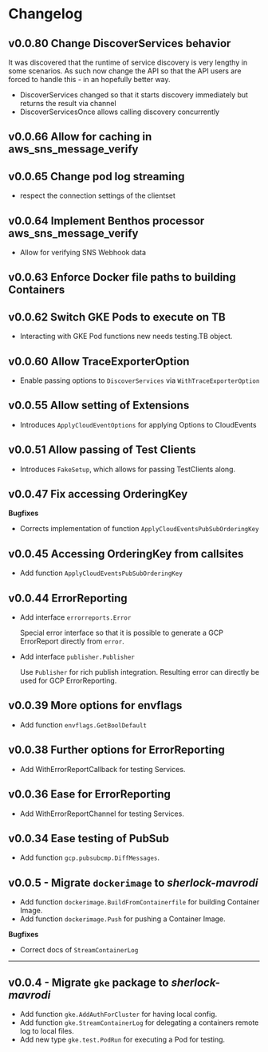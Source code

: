 # Changelog

## v0.0.80 Change DiscoverServices behavior
It was discovered that the runtime of service discovery is very lengthy in some scenarios.
As such now change the API so that the API users are forced to handle this - in an hopefully better way.
- DiscoverServices changed so that it starts discovery immediately but returns the result via channel
- DiscoverServicesOnce allows calling discovery concurrently

## v0.0.66 Allow for caching in aws_sns_message_verify

## v0.0.65 Change pod log streaming
- respect the connection settings of the clientset

## v0.0.64 Implement Benthos processor aws_sns_message_verify
- Allow for verifying SNS Webhook data

## v0.0.63 Enforce Docker file paths to building Containers

## v0.0.62 Switch GKE Pods to execute on TB
- Interacting with GKE Pod functions new needs testing.TB object.

## v0.0.60 Allow TraceExporterOption
- Enable passing options to `DiscoverServices` via `WithTraceExporterOption`

## v0.0.55 Allow setting of Extensions
- Introduces `ApplyCloudEventOptions` for applying Options to CloudEvents

## v0.0.51 Allow passing of Test Clients
- Introduces `FakeSetup`, which allows for passing TestClients along.

## v0.0.47 Fix accessing OrderingKey
**Bugfixes**
- Corrects implementation of function `ApplyCloudEventsPubSubOrderingKey`

## v0.0.45 Accessing OrderingKey from callsites
- Add function `ApplyCloudEventsPubSubOrderingKey`

## v0.0.44 ErrorReporting
- Add interface `errorreports.Error`

  Special error interface so that it is possible to generate a GCP ErrorReport directly from `error`.
- Add interface `publisher.Publisher`

  Use `Publisher` for rich publish integration. Resulting error can directly be used for GCP ErrorReporting.

## v0.0.39 More options for envflags
- Add function `envflags.GetBoolDefault`

## v0.0.38 Further options for ErrorReporting
- Add WithErrorReportCallback for testing Services.

## v0.0.36 Ease for ErrorReporting
- Add WithErrorReportChannel for testing Services.

## v0.0.34 Ease testing of PubSub
- Add function `gcp.pubsubcmp.DiffMessages`.

## v0.0.5 - Migrate `dockerimage` to _sherlock-mavrodi_

- Add function `dockerimage.BuildFromContainerfile` for building Container Image.
- Add function `dockerimage.Push` for pushing a Container Image.

**Bugfixes**
- Correct docs of `StreamContainerLog`


---
## v0.0.4 - Migrate `gke` package to _sherlock-mavrodi_

- Add function `gke.AddAuthForCluster` for having local config.
- Add function `gke.StreamContainerLog` for delegating a containers remote log to local files.
- Add new type `gke.test.PodRun` for executing a Pod for testing.
